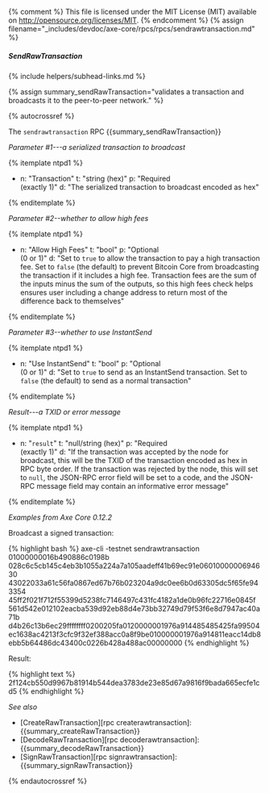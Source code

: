 {% comment %}
This file is licensed under the MIT License (MIT) available on
http://opensource.org/licenses/MIT.
{% endcomment %}
{% assign filename="_includes/devdoc/axe-core/rpcs/rpcs/sendrawtransaction.md" %}

##### SendRawTransaction
{% include helpers/subhead-links.md %}

{% assign summary_sendRawTransaction="validates a transaction and broadcasts it to the peer-to-peer network." %}

{% autocrossref %}

The `sendrawtransaction` RPC {{summary_sendRawTransaction}}

*Parameter #1---a serialized transaction to broadcast*

{% itemplate ntpd1 %}
- n: "Transaction"
  t: "string (hex)"
  p: "Required<br>(exactly 1)"
  d: "The serialized transaction to broadcast encoded as hex"

{% enditemplate %}

*Parameter #2--whether to allow high fees*

{% itemplate ntpd1 %}
- n: "Allow High Fees"
  t: "bool"
  p: "Optional<br>(0 or 1)"
  d: "Set to `true` to allow the transaction to pay a high transaction fee.  Set to `false` (the default) to prevent Bitcoin Core from broadcasting the transaction if it includes a high fee.  Transaction fees are the sum of the inputs minus the sum of the outputs, so this high fees check helps ensures user including a change address to return most of the difference back to themselves"

{% enditemplate %}

*Parameter #3--whether to use InstantSend*

{% itemplate ntpd1 %}
- n: "Use InstantSend"
  t: "bool"
  p: "Optional<br>(0 or 1)"
  d: "Set to `true` to send as an InstantSend transaction.  Set to `false` (the default) to send as a normal transaction"

{% enditemplate %}

*Result---a TXID or error message*

{% itemplate ntpd1 %}
- n: "`result`"
  t: "null/string (hex)"
  p: "Required<br>(exactly 1)"
  d: "If the transaction was accepted by the node for broadcast, this will be the TXID of the transaction encoded as hex in RPC byte order.  If the transaction was rejected by the node, this will set to `null`, the JSON-RPC error field will be set to a code, and the JSON-RPC message field may contain an informative error message"

{% enditemplate %}

*Examples from Axe Core 0.12.2*

Broadcast a signed transaction:

{% highlight bash %}
axe-cli -testnet sendrawtransaction 01000000016b490886c0198b\
028c6c5cb145c4eb3b1055a224a7a105aadeff41b69ec91e0601000000694630\
43022033a61c56fa0867ed67b76b023204a9dc0ee6b0d63305dc5f65fe943354\
45ff2f021f712f55399d5238fc7146497c431fc4182a1de0b96fc22716e0845f\
561d542e012102eacba539d92eb88d4e73bb32749d79f53f6e8d7947ac40a71b\
d4b26c13b6ec29ffffffff0200205fa0120000001976a914485485425fa99504\
ec1638ac4213f3cfc9f32ef388acc0a8f9be010000001976a914811eacc14db8\
ebb5b64486dc43400c0226b428a488ac00000000
{% endhighlight %}

Result:

{% highlight text %}
2f124cb550d9967b81914b544dea3783de23e85d67a9816f9bada665ecfe1cd5
{% endhighlight %}

*See also*

* [CreateRawTransaction][rpc createrawtransaction]: {{summary_createRawTransaction}}
* [DecodeRawTransaction][rpc decoderawtransaction]: {{summary_decodeRawTransaction}}
* [SignRawTransaction][rpc signrawtransaction]: {{summary_signRawTransaction}}

{% endautocrossref %}
